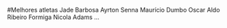 #Melhores atletas
Jade Barbosa
Ayrton Senna
Maurício Dumbo
Oscar
Aldo Ribeiro
Formiga
Nicola Adams
...
